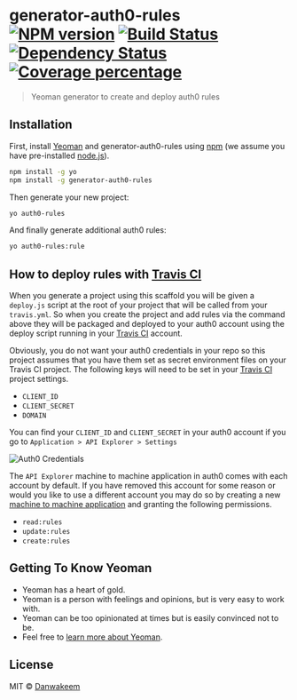 # generator-auth0-rules [![NPM version][npm-image]][npm-url] [![Build Status][travis-image]][travis-url] [![Dependency Status][daviddm-image]][daviddm-url] [![Coverage percentage][coveralls-image]][coveralls-url]
> Yeoman generator to create and deploy auth0 rules 

## Installation

First, install [Yeoman](http://yeoman.io) and generator-auth0-rules using [npm](https://www.npmjs.com/) (we assume you have pre-installed [node.js](https://nodejs.org/)).

```bash
npm install -g yo
npm install -g generator-auth0-rules
```

Then generate your new project:

```bash
yo auth0-rules
```

And finally generate additional auth0 rules:

```bash
yo auth0-rules:rule
```

## How to deploy rules with [Travis CI](https://travis-ci.com/)
When you generate a project using this scaffold you will be given a `deploy.js` script at the root of your project that will be called from your `travis.yml`. So when you create the project and add rules via the command above they will be packaged and deployed to your auth0 account using the deploy script running in your [Travis CI](https://travis-ci.com/) account.

Obviously, you do not want your auth0 credentials in your repo so this project assumes that you have them set as secret environment files on your Travis CI project. The following keys will need to be set in your [Travis CI](https://travis-ci.com/) project settings.

- `CLIENT_ID`
- `CLIENT_SECRET`
- `DOMAIN`

You can find your `CLIENT_ID` and `CLIENT_SECRET` in your auth0 account if you go to `Application > API Explorer > Settings`

![Auth0 Credentials](https://s3.amazonaws.com/danwakeem.public.images/github/Auth0+Account.png)

The `API Explorer` machine to machine application in auth0 comes with each account by default. If you have removed this account for some reason or would you like to use a different account you may do so by creating a new [machine to machine application](https://auth0.com/machine-to-machine) and granting the following permissions.

- `read:rules`
- `update:rules`
- `create:rules`

## Getting To Know Yeoman

 * Yeoman has a heart of gold.
 * Yeoman is a person with feelings and opinions, but is very easy to work with.
 * Yeoman can be too opinionated at times but is easily convinced not to be.
 * Feel free to [learn more about Yeoman](http://yeoman.io/).

## License

MIT © [Danwakeem](https://www.danwakeem.com)


[npm-image]: https://badge.fury.io/js/generator-auth0-rules.svg
[npm-url]: https://npmjs.org/package/generator-auth0-rules
[travis-image]: https://travis-ci.com/Danwakeem/generator-auth0-rules.svg?branch=master
[travis-url]: https://travis-ci.com/Danwakeem/generator-auth0-rules
[daviddm-image]: https://david-dm.org/Danwakeem/generator-auth0-rules.svg?theme=shields.io
[daviddm-url]: https://david-dm.org/Danwakeem/generator-auth0-rules
[coveralls-image]: https://coveralls.io/repos/Danwakeem/generator-auth0-rules/badge.svg
[coveralls-url]: https://coveralls.io/r/Danwakeem/generator-auth0-rules
